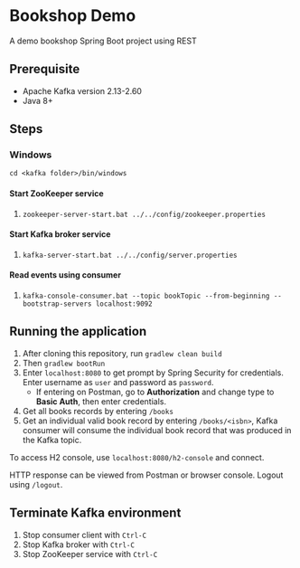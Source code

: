 # Bookshop Demo
A demo bookshop Spring Boot project using REST
## Prerequisite
- Apache Kafka version 2.13-2.60
- Java 8+
## Steps
### Windows
`cd <kafka folder>/bin/windows`
#### Start ZooKeeper service
1. `zookeeper-server-start.bat ../../config/zookeeper.properties`
#### Start Kafka broker service
1. `kafka-server-start.bat ../../config/server.properties`
#### Read events using consumer
1. `kafka-console-consumer.bat --topic bookTopic --from-beginning --bootstrap-servers localhost:9092`
## Running the application
1. After cloning this repository, run `gradlew clean build`
2. Then `gradlew bootRun`
3. Enter `localhost:8080` to get prompt by Spring Security for credentials. Enter username as `user` and password as `password`.
    * If entering on Postman, go to **Authorization** and change type to **Basic Auth**, then enter credentials.
4. Get all books records by entering `/books`
5. Get an individual valid book record by entering `/books/<isbn>`, Kafka consumer will consume the individual book record that was produced in the Kafka topic.

To access H2 console, use `localhost:8080/h2-console` and connect.

HTTP response can be viewed from Postman or browser console.
Logout using `/logout`.
## Terminate Kafka environment
1. Stop consumer client with `Ctrl-C`
2. Stop Kafka broker with `Ctrl-C`
3. Stop ZooKeeper service with `Ctrl-C`
